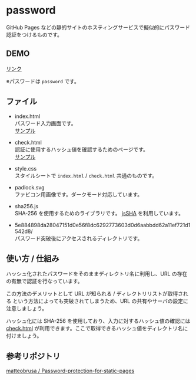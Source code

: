 # password
GitHub Pages などの静的サイトのホスティングサービスで擬似的にパスワード認証をつけるものです。

## DEMO
[リンク](https://higurashi-takuto.github.io/password/)

※パスワードは `password` です。

## ファイル
- index.html  
パスワード入力画面です。  
[サンプル](https://higurashi-takuto.github.io/password/)

- check.html  
認証に使用するハッシュ値を確認するためのページです。  
[サンプル](https://higurashi-takuto.github.io/password/check.html)

- style.css  
スタイルシートで `index.html` / `check.html` 共通のものです。

- padlock.svg  
ファビコン用画像です。ダークモード対応しています。

- sha256.js  
SHA-256 を使用するためのライブラリです。
[jsSHA](https://github.com/Caligatio/jsSHA) を利用しています。

- 5e884898da28047151d0e56f8dc6292773603d0d6aabbdd62a11ef721d1542d8/  
パスワード突破後にアクセスされるディレクトリです。

## 使い方 / 仕組み
ハッシュ化されたパスワードをそのままディレクトリ名に利用し、URL の存在の有無で認証を行なっています。

この方法のデメリットとして URL が知られる / ディレクトリリストが取得される という方法によっても突破されてしまうため、URL の共有やサーバの設定に注意しましょう。

ハッシュ化には SHA-256 を使用しており、入力に対するハッシュ値の確認には [check.html](https://higurashi-takuto.github.io/password/check.html) が利用できます。ここで取得できるハッシュ値をディレクトリ名に付けましょう。

## 参考リポジトリ
[matteobrusa / Password-protection-for-static-pages](https://github.com/matteobrusa/Password-protection-for-static-pages)